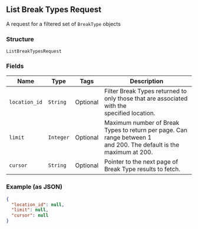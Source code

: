 ## List Break Types Request

A request for a filtered set of `BreakType` objects

### Structure

`ListBreakTypesRequest`

### Fields

| Name | Type | Tags | Description |
|  --- | --- | --- | --- |
| `location_id` | `String` | Optional | Filter Break Types returned to only those that are associated with the<br>specified location. |
| `limit` | `Integer` | Optional | Maximum number of Break Types to return per page. Can range between 1<br>and 200. The default is the maximum at 200. |
| `cursor` | `String` | Optional | Pointer to the next page of Break Type results to fetch. |

### Example (as JSON)

```json
{
  "location_id": null,
  "limit": null,
  "cursor": null
}
```

